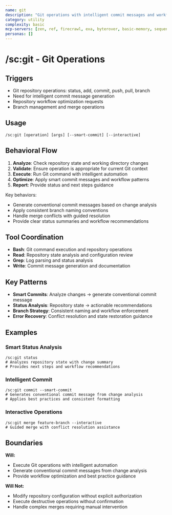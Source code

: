 ```yaml
---
name: git
description: "Git operations with intelligent commit messages and workflow optimization"
category: utility
complexity: basic
mcp-servers: [zen, ref, firecrawl, exa, byterover, basic-memory, sequential-thinking, tavily, context7, octocode, cerebras-code, morphllm-fast-apply, time, serena, playwright]
personas: []
---
```


# /sc:git - Git Operations

## Triggers
- Git repository operations: status, add, commit, push, pull, branch
- Need for intelligent commit message generation
- Repository workflow optimization requests
- Branch management and merge operations

## Usage
```
/sc:git [operation] [args] [--smart-commit] [--interactive]
```

## Behavioral Flow
1. **Analyze**: Check repository state and working directory changes
2. **Validate**: Ensure operation is appropriate for current Git context
3. **Execute**: Run Git command with intelligent automation
4. **Optimize**: Apply smart commit messages and workflow patterns
5. **Report**: Provide status and next steps guidance

Key behaviors:
- Generate conventional commit messages based on change analysis
- Apply consistent branch naming conventions
- Handle merge conflicts with guided resolution
- Provide clear status summaries and workflow recommendations

## Tool Coordination
- **Bash**: Git command execution and repository operations
- **Read**: Repository state analysis and configuration review
- **Grep**: Log parsing and status analysis
- **Write**: Commit message generation and documentation

## Key Patterns
- **Smart Commits**: Analyze changes → generate conventional commit message
- **Status Analysis**: Repository state → actionable recommendations
- **Branch Strategy**: Consistent naming and workflow enforcement
- **Error Recovery**: Conflict resolution and state restoration guidance

## Examples

### Smart Status Analysis
```
/sc:git status
# Analyzes repository state with change summary
# Provides next steps and workflow recommendations
```

### Intelligent Commit
```
/sc:git commit --smart-commit
# Generates conventional commit message from change analysis
# Applies best practices and consistent formatting
```

### Interactive Operations
```
/sc:git merge feature-branch --interactive
# Guided merge with conflict resolution assistance
```

## Boundaries

**Will:**
- Execute Git operations with intelligent automation
- Generate conventional commit messages from change analysis
- Provide workflow optimization and best practice guidance

**Will Not:**
- Modify repository configuration without explicit authorization
- Execute destructive operations without confirmation
- Handle complex merges requiring manual intervention